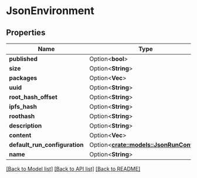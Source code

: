# JsonEnvironment

## Properties

Name | Type | Description | Notes
------------ | ------------- | ------------- | -------------
**published** | Option<**bool**> |  | [optional]
**size** | Option<**String**> |  | [optional]
**packages** | Option<**Vec<String>**> |  | [optional]
**uuid** | Option<**String**> |  | [optional]
**root_hash_offset** | Option<**String**> |  | [optional]
**ipfs_hash** | Option<**String**> |  | [optional]
**roothash** | Option<**String**> |  | [optional]
**description** | Option<**String**> |  | [optional]
**content** | Option<**Vec<String>**> |  | [optional]
**default_run_configuration** | Option<[**crate::models::JsonRunConfig**](json_RunConfig.md)> |  | [optional]
**name** | Option<**String**> |  | [optional]

[[Back to Model list]](../README.md#documentation-for-models) [[Back to API list]](../README.md#documentation-for-api-endpoints) [[Back to README]](../README.md)


